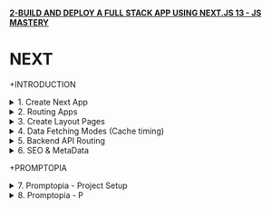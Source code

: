 #### [2-BUILD AND DEPLOY A FULL STACK APP USING NEXT.JS 13 - JS MASTERY](/courses/next/2.md)

# NEXT

+INTRODUCTION

<details>
  <summary>1. Create Next App</summary>

# Create NEXT App

```jsbs
mkdir shareapp
cd shareapp
npx create-next-app@latest ./ 
```

<img width="811" alt="image" src="https://github.com/omeatai/My-Tutorials/assets/32337103/5f04adca-ee48-4bef-8038-e62aa244a097">
<img width="1229" alt="image" src="https://github.com/omeatai/My-Tutorials/assets/32337103/9b004e52-3dac-4645-86d3-6ff398505820">
<img width="1229" alt="image" src="https://github.com/omeatai/My-Tutorials/assets/32337103/de1aea0a-6adb-4d64-bbd9-8290b277259c">
<img width="1229" alt="image" src="https://github.com/omeatai/My-Tutorials/assets/32337103/3a7e76f0-64ed-489a-8c15-effc4f3af2b5">
<img width="1229" alt="image" src="https://github.com/omeatai/My-Tutorials/assets/32337103/0dea2c8d-d6d7-4a0b-9b96-26b2293fd581">
<img width="1036" alt="image" src="https://github.com/omeatai/My-Tutorials/assets/32337103/f5da6069-12d4-4ebe-a03d-bba641ab778a">
<img width="1036" alt="image" src="https://github.com/omeatai/My-Tutorials/assets/32337103/63bb51dc-8f60-4621-a785-79520ebea4ef">
<img width="1036" alt="image" src="https://github.com/omeatai/My-Tutorials/assets/32337103/423a6fb9-2682-4adb-8a57-0e703d0d0ad5">
<img width="1229" alt="image" src="https://github.com/omeatai/My-Tutorials/assets/32337103/dbf627d3-e051-4a69-9ae7-ec3ee872d418">


### NXT/shareapp/app/layout.js:

```js
import './globals.css'
import { Inter } from 'next/font/google'

const inter = Inter({ subsets: ['latin'] })

export const metadata = {
  title: 'Create Next App',
  description: 'Generated by create next app',
}

export default function RootLayout({ children }) {
  return (
    <html lang="en">
      <body className={inter.className}>{children}</body>
    </html>
  )
}
```

### NXT/shareapp/app/page.js:

```js
import Image from 'next/image'

export default function Home() {
  return (
    <main className="flex min-h-screen flex-col items-center justify-between p-24">
      <div className="z-10 w-full max-w-5xl items-center justify-between font-mono text-sm lg:flex">
        <p className="fixed left-0 top-0 flex w-full justify-center border-b border-gray-300 bg-gradient-to-b from-zinc-200 pb-6 pt-8 backdrop-blur-2xl dark:border-neutral-800 dark:bg-zinc-800/30 dark:from-inherit lg:static lg:w-auto  lg:rounded-xl lg:border lg:bg-gray-200 lg:p-4 lg:dark:bg-zinc-800/30">
          Get started by editing&nbsp;
          <code className="font-mono font-bold">app/page.js</code>
        </p>
        <div className="fixed bottom-0 left-0 flex h-48 w-full items-end justify-center bg-gradient-to-t from-white via-white dark:from-black dark:via-black lg:static lg:h-auto lg:w-auto lg:bg-none">
          <a
            className="pointer-events-none flex place-items-center gap-2 p-8 lg:pointer-events-auto lg:p-0"
            href="https://vercel.com?utm_source=create-next-app&utm_medium=appdir-template&utm_campaign=create-next-app"
            target="_blank"
            rel="noopener noreferrer"
          >
            By{' '}
            <Image
              src="/vercel.svg"
              alt="Vercel Logo"
              className="dark:invert"
              width={100}
              height={24}
              priority
            />
          </a>
        </div>
      </div>

      <div className="relative flex place-items-center before:absolute before:h-[300px] before:w-[480px] before:-translate-x-1/2 before:rounded-full before:bg-gradient-radial before:from-white before:to-transparent before:blur-2xl before:content-[''] after:absolute after:-z-20 after:h-[180px] after:w-[240px] after:translate-x-1/3 after:bg-gradient-conic after:from-sky-200 after:via-blue-200 after:blur-2xl after:content-[''] before:dark:bg-gradient-to-br before:dark:from-transparent before:dark:to-blue-700 before:dark:opacity-10 after:dark:from-sky-900 after:dark:via-[#0141ff] after:dark:opacity-40 before:lg:h-[360px] z-[-1]">
        <Image
          className="relative dark:drop-shadow-[0_0_0.3rem_#ffffff70] dark:invert"
          src="/next.svg"
          alt="Next.js Logo"
          width={180}
          height={37}
          priority
        />
      </div>

      <div className="mb-32 grid text-center lg:mb-0 lg:grid-cols-4 lg:text-left">
        <a
          href="https://nextjs.org/docs?utm_source=create-next-app&utm_medium=appdir-template&utm_campaign=create-next-app"
          className="group rounded-lg border border-transparent px-5 py-4 transition-colors hover:border-gray-300 hover:bg-gray-100 hover:dark:border-neutral-700 hover:dark:bg-neutral-800/30"
          target="_blank"
          rel="noopener noreferrer"
        >
          <h2 className={`mb-3 text-2xl font-semibold`}>
            Docs{' '}
            <span className="inline-block transition-transform group-hover:translate-x-1 motion-reduce:transform-none">
              -&gt;
            </span>
          </h2>
          <p className={`m-0 max-w-[30ch] text-sm opacity-50`}>
            Find in-depth information about Next.js features and API.
          </p>
        </a>

        <a
          href="https://nextjs.org/learn?utm_source=create-next-app&utm_medium=appdir-template-tw&utm_campaign=create-next-app"
          className="group rounded-lg border border-transparent px-5 py-4 transition-colors hover:border-gray-300 hover:bg-gray-100 hover:dark:border-neutral-700 hover:dark:bg-neutral-800 hover:dark:bg-opacity-30"
          target="_blank"
          rel="noopener noreferrer"
        >
          <h2 className={`mb-3 text-2xl font-semibold`}>
            Learn{' '}
            <span className="inline-block transition-transform group-hover:translate-x-1 motion-reduce:transform-none">
              -&gt;
            </span>
          </h2>
          <p className={`m-0 max-w-[30ch] text-sm opacity-50`}>
            Learn about Next.js in an interactive course with&nbsp;quizzes!
          </p>
        </a>

        <a
          href="https://vercel.com/templates?framework=next.js&utm_source=create-next-app&utm_medium=appdir-template&utm_campaign=create-next-app"
          className="group rounded-lg border border-transparent px-5 py-4 transition-colors hover:border-gray-300 hover:bg-gray-100 hover:dark:border-neutral-700 hover:dark:bg-neutral-800/30"
          target="_blank"
          rel="noopener noreferrer"
        >
          <h2 className={`mb-3 text-2xl font-semibold`}>
            Templates{' '}
            <span className="inline-block transition-transform group-hover:translate-x-1 motion-reduce:transform-none">
              -&gt;
            </span>
          </h2>
          <p className={`m-0 max-w-[30ch] text-sm opacity-50`}>
            Explore the Next.js 13 playground.
          </p>
        </a>

        <a
          href="https://vercel.com/new?utm_source=create-next-app&utm_medium=appdir-template&utm_campaign=create-next-app"
          className="group rounded-lg border border-transparent px-5 py-4 transition-colors hover:border-gray-300 hover:bg-gray-100 hover:dark:border-neutral-700 hover:dark:bg-neutral-800/30"
          target="_blank"
          rel="noopener noreferrer"
        >
          <h2 className={`mb-3 text-2xl font-semibold`}>
            Deploy{' '}
            <span className="inline-block transition-transform group-hover:translate-x-1 motion-reduce:transform-none">
              -&gt;
            </span>
          </h2>
          <p className={`m-0 max-w-[30ch] text-sm opacity-50`}>
            Instantly deploy your Next.js site to a shareable URL with Vercel.
          </p>
        </a>
      </div>
    </main>
  )
}
```

### NXT/shareapp/app/counter.js:

```js
"use client";
import { useState } from "react";
export default function Counter() {
  const [count, setCount] = useState(0);
  return (
    <div>
      <p>You clicked {count} times</p>
      <button onClick={() => setCount((count) => count + 1)}>Click me</button>
    </div>
  );
}
```

# #END</details>

<details>
  <summary>2. Routing Apps </summary>

# Routing Apps - Example 1

<img width="1038" alt="image" src="https://github.com/omeatai/My-Tutorials/assets/32337103/5c9ddc42-1510-4eee-8e18-79083886d9f1">
<img width="1227" alt="image" src="https://github.com/omeatai/My-Tutorials/assets/32337103/50ab02a2-71f5-451b-8167-aca61069a5b9">
<img width="1038" alt="image" src="https://github.com/omeatai/My-Tutorials/assets/32337103/45a20678-0065-4826-bb9a-581efca8c4ce">
<img width="1227" alt="image" src="https://github.com/omeatai/My-Tutorials/assets/32337103/adffd1e1-7af3-4f3d-bfae-c0cd1fba61b8">

### NXT/shareapp/app/counter/page.js:

```js
"use client";
import { useState } from "react";
export default function Counter() {
  const [count, setCount] = useState(0);
  return (
    <div>
      <p>You clicked {count} times</p>
      <button onClick={() => setCount((count) => count + 1)}>Click me</button>
    </div>
  );
}
```

### NXT/shareapp/app/user/page.js:

```js
import React from "react";

const page = () => {
  return (
    <div>
      <h1>This is the User's Page.</h1>
    </div>
  );
};

export default page;
```

# Routing Apps - Example 2

<img width="1037" alt="image" src="https://github.com/omeatai/My-Tutorials/assets/32337103/d2991f80-006b-44fb-8b84-1c9e631dbf7f">
<img width="1037" alt="image" src="https://github.com/omeatai/My-Tutorials/assets/32337103/ce949225-7b34-4836-8294-9376a2e07610">
<img width="1231" alt="image" src="https://github.com/omeatai/My-Tutorials/assets/32337103/6266f4fb-b942-4c0c-878b-566d68703bca">
<img width="1231" alt="image" src="https://github.com/omeatai/My-Tutorials/assets/32337103/3cba3b6c-8c80-4f56-a9fc-cf2b0a3e25c1">

### NXT/shareapp/app/posts/page.js:

```js
import React from "react";

const page = () => {
  return <div>POSTS</div>;
};

export default page;
```

### NXT/shareapp/app/posts/new/page.js:

```js
import React from "react";

const page = () => {
  return <div>CREATE NEW POST</div>;
};

export default page;
```

# #END</details>

<details>
  <summary>3. Create Layout Pages </summary>

# Create Layout Pages

<img width="1037" alt="image" src="https://github.com/omeatai/My-Tutorials/assets/32337103/d9298d46-6695-4234-871d-a2af000c95a6">
<img width="1037" alt="image" src="https://github.com/omeatai/My-Tutorials/assets/32337103/78deb63e-b5f3-4f3c-a020-f314b9f2e05d">
<img width="1230" alt="image" src="https://github.com/omeatai/My-Tutorials/assets/32337103/ab46432e-148f-4068-9f90-db0760051376">

### NXT/shareapp/app/posts/layout.js:

```js
import React from "react";

const layout = ({ children }) => {
  return (
    <div>
      <div>{children}</div>
      <h1>Navigate to Top</h1>
    </div>
  );
};

export default layout;
```

### NXT/shareapp/app/posts/new/page.js:

```js
import React from "react";

const page = () => {
  return <div>CREATE NEW POST</div>;
};

export default page;
```

# #END</details>

<details>
  <summary>4. Data Fetching Modes (Cache timing)  </summary>

# Data Fetching Modes (Cache timing)

<img width="1229" alt="image" src="https://github.com/omeatai/My-Tutorials/assets/32337103/29de530a-6cac-4dbd-bd47-ecc774a21579">
<img width="1229" alt="image" src="https://github.com/omeatai/My-Tutorials/assets/32337103/608d057e-8b83-4a3d-a137-0149bb4ef652">

# There are 3 different Data Fetching modes:

1. Server Side Rendering (SSR) - no cacheing
2. Static Site Generation (SSG) - cached data
3. Incremental Static Generation (ISR) - cached data for limited period

# 1. Server Side Rendering (SSR) - no cacheing

<img width="1037" alt="image" src="https://github.com/omeatai/My-Tutorials/assets/32337103/8db076e0-daf8-40e0-bfd1-36daad212117">

### NXT/shareapp/app/posts/page.js:

```js
import React from "react";

async function Page({ params }) {
  const res = await fetch(
    `https://jsonplaceholder.typicode.com/posts/${params.id || 1}`,
    { cache: "no-store" }
  );
  const data = await res.json();

  return (
    <div className="grid grid-cols-6 gap-x-6 gap-y-3">
      <div className="col-span-full space-y-3 lg:col-span-4">
        <h1 className="truncate text-2x1 font-medium capitalize text-gray-200">
          {data.title}
        </h1>
        <p className="font-medium ☐text-gray-500">{data.body}</p>
      </div>
    </div>
  );
}

export default Page;
```

# 2. Static Site Generation (SSG) - cached data

<img width="1036" alt="image" src="https://github.com/omeatai/My-Tutorials/assets/32337103/e5a33131-9fb5-4f27-aa39-6c0a32b4b6ad">

### NXT/shareapp/app/posts/page.js:

```js
import React from "react";

async function Page({ params }) {
  const res = await fetch(
    `https://jsonplaceholder.typicode.com/posts/${params.id || 1}`
    // { cache: "no-store" }
  );
  const data = await res.json();

  return (
    <div className="grid grid-cols-6 gap-x-6 gap-y-3">
      <div className="col-span-full space-y-3 lg:col-span-4">
        <h1 className="truncate text-2x1 font-medium capitalize text-gray-200">
          {data.title}
        </h1>
        <p className="font-medium ☐text-gray-500">{data.body}</p>
      </div>
    </div>
  );
}

export default Page;
```

# 3. Incremental Static Generation (ISR) - cached data for limited period

<img width="1036" alt="image" src="https://github.com/omeatai/My-Tutorials/assets/32337103/00e795dd-d1c7-4a6b-a765-9a9840dfde2e">

### NXT/shareapp/app/posts/page.js:

```js
import React from "react";

async function Page({ params }) {
  const res = await fetch(
    `https://jsonplaceholder.typicode.com/posts/${params.id || 1}`,
    { next: { revalidate: 10 } }
    // { cache: "no-store" }
  );
  const data = await res.json();

  return (
    <div className="grid grid-cols-6 gap-x-6 gap-y-3">
      <div className="col-span-full space-y-3 lg:col-span-4">
        <h1 className="truncate text-2x1 font-medium capitalize text-gray-200">
          {data.title}
        </h1>
        <p className="font-medium ☐text-gray-500">{data.body}</p>
      </div>
    </div>
  );
}

export default Page;
```

# #END</details>

<details>
  <summary>5. Backend API Routing </summary>

# Backend API Routing

<img width="1036" alt="image" src="https://github.com/omeatai/My-Tutorials/assets/32337103/2be5fb79-9e0d-4acb-bde3-5377ae6bb10d">
<img width="1036" alt="image" src="https://github.com/omeatai/My-Tutorials/assets/32337103/37224ca2-390f-4d43-8961-37bc058aee39">
<img width="1033" alt="image" src="https://github.com/omeatai/My-Tutorials/assets/32337103/71e2c265-3fbb-49e2-8c84-37f451c02cc2">
<img width="1230" alt="image" src="https://github.com/omeatai/My-Tutorials/assets/32337103/a365597f-7a57-4f01-854a-6146d740fe32">

# Backend - NXT/shareapp/app/api/users/route.js:

```js
export async function GET(request) {
  // Handle GET request for /api/users
  // Retrieve users from the database or any data source
  const users = [
    { id: 1, name: "John" },
    { id: 2, name: "Jane" },
    { id: 3, name: "Bob" },
  ];

  // Send the users as a response
  return new Response(JSON.stringify(users));

  //  return new Response("Hello, Next.js!");
}

// export async function HEAD(request: Request) {}
// export async function POST(request: Request) {}
// export async function PUT(request: Request) {}
// export async function DELETE(request: Request) {}
// export async function PATCH(request: Request) {}
```

# Frontend - NXT/shareapp/app/posts/page.js:

```js
import React from "react";

async function Page() {
  const res = await fetch(
    `http://localhost:3000/api/users`,
    // { next: { revalidate: 10 } }
    { cache: "no-store" }
  );
  const data = await res.json();
  console.log(data);

  return (
    <>
      {data.map((item) => (
        <div className="grid grid-cols-6 gap-x-6 gap-y-3">
          <div className="col-span-full space-y-3 lg:col-span-4">
            <h1 className="truncate text-2x1 font-medium capitalize text-gray-200">
              {item.id}
            </h1>
            <p className="font-medium ☐text-gray-500">{item.name}</p>
          </div>
        </div>
      ))}
    </>
  );
}

export default Page;
```

# #END</details>

<details>
  <summary>6. SEO & MetaData </summary>

# SEO & MetaData

# We can define Metadata in two ways: Static and Dynamic.

1. Static Metadata
2. Dynamic Metadata

# 1. Static Metadata

<img width="1033" alt="image" src="https://github.com/omeatai/My-Tutorials/assets/32337103/1af0dafd-9f19-46a3-95b5-16afb34628dc">
<img width="1227" alt="image" src="https://github.com/omeatai/My-Tutorials/assets/32337103/8f52bdb6-d254-4a36-ac87-457bce56bcee">

### NXT/shareapp/app/posts/page.js:

```js
export const metadata = {
  title: "Home",
};

// Output:
// <head>
// <title>Home</title>
// </head>

export default function þage() {
  return <h1>My Normal Next.js Page with Static Metadata</h1>;
}
```

# 2. Dynamic Metadata

<img width="1038" alt="image" src="https://github.com/omeatai/My-Tutorials/assets/32337103/3d4097cd-e7d1-4b2f-b54c-f4c5b7d0afb2">

### NXT/shareapp/app/posts/page.js:

```js
export async function generateMetadata({ params, searchParams }) {
  const product = await getProduct(params.id);
  return { title: product.title };
}

// Output:
// <head>
// <title>My Unique Product</title>
// </head>

export default function þage() {
  return <h1>My Normal Next.js Page with Dynamic Metadata</h1>;
}
```

# #END</details>

+PROMPTOPIA

<details>
  <summary>7. Promptopia - Project Setup </summary>

# Promptopia - Project Setup

# Create Next App

```js
npx create-next-app@latest ./
```

<img width="1036" alt="image" src="https://github.com/omeatai/My-Tutorials/assets/32337103/166ac73b-f619-455f-b86a-11437b8a9012">

# Install Bycrypt, MongoDB, Mongoose and next-Auth Dependencies

```js
npm install bcrypt mongodb mongoose next-auth
```

# Delete app and public folders and create new ones for them.

<img width="1036" alt="image" src="https://github.com/omeatai/My-Tutorials/assets/32337103/af58a9a8-b001-4105-bbda-445d9a2f536a">
<img width="1036" alt="image" src="https://github.com/omeatai/My-Tutorials/assets/32337103/fe6f1f92-66ce-4ad2-be07-b01cf9887e2e">

### NXT/promptopia/tailwind.config.js:

```js
/** @type {import('tailwindcss').Config} */
module.exports = {
  content: [
    "./pages/**/*.{js,ts,jsx,tsx,mdx}",
    "./components/**/*.{js,ts,jsx,tsx,mdx}",
    "./app/**/*.{js,ts,jsx,tsx,mdx}",
  ],
  theme: {
    extend: {
      fontFamily: {
        satoshi: ["Satoshi", "sans-serif"],
        inter: ["Inter", "sans-serif"],
      },
      colors: {
        "primary-orange": "#FF5722",
      },
    },
  },
  plugins: [],
};
```

### NXT/promptopia/styles/globals.css:

```css
@import url("https://fonts.googleapis.com/css2?family=Inter:wght@100;200;300;400;500;600;700;800;900&display=swap");

@tailwind base;
@tailwind components;
@tailwind utilities;

/*
  Note: The styles for this gradient grid background is heavily inspired by the creator of this amazing site (https://dub.sh) – all credits go to them!
*/

.main {
  width: 100vw;
  min-height: 100vh;
  position: fixed;
  display: flex;
  justify-content: center;
  padding: 120px 24px 160px 24px;
  pointer-events: none;
}

.main:before {
  background: radial-gradient(circle, rgba(2, 0, 36, 0) 0, #fafafa 100%);
  position: absolute;
  content: "";
  z-index: 2;
  width: 100%;
  height: 100%;
  top: 0;
}

.main:after {
  content: "";
  background-image: url("/assets/images/grid.svg");
  z-index: 1;
  position: absolute;
  width: 100%;
  height: 100%;
  top: 0;
  opacity: 0.4;
  filter: invert(1);
}

.gradient {
  height: fit-content;
  z-index: 3;
  width: 100%;
  max-width: 640px;
  background-image: radial-gradient(
      at 27% 37%,
      hsla(215, 98%, 61%, 1) 0px,
      transparent 0%
    ),
    radial-gradient(at 97% 21%, hsla(125, 98%, 72%, 1) 0px, transparent 50%),
    radial-gradient(at 52% 99%, hsla(354, 98%, 61%, 1) 0px, transparent 50%),
    radial-gradient(at 10% 29%, hsla(256, 96%, 67%, 1) 0px, transparent 50%),
    radial-gradient(at 97% 96%, hsla(38, 60%, 74%, 1) 0px, transparent 50%),
    radial-gradient(at 33% 50%, hsla(222, 67%, 73%, 1) 0px, transparent 50%),
    radial-gradient(at 79% 53%, hsla(343, 68%, 79%, 1) 0px, transparent 50%);
  position: absolute;
  content: "";
  width: 100%;
  height: 100%;
  filter: blur(100px) saturate(150%);
  top: 80px;
  opacity: 0.15;
}

@media screen and (max-width: 640px) {
  .main {
    padding: 0;
  }
}

/* Tailwind Styles */

.app {
  @apply relative z-10 flex justify-center items-center flex-col max-w-7xl mx-auto sm:px-16 px-6;
}

.black_btn {
  @apply rounded-full border border-black bg-black py-1.5 px-5 text-white transition-all hover:bg-white hover:text-black text-center text-sm font-inter flex items-center justify-center;
}

.outline_btn {
  @apply rounded-full border border-black bg-transparent py-1.5 px-5 text-black transition-all hover:bg-black hover:text-white text-center text-sm font-inter flex items-center justify-center;
}

.head_text {
  @apply mt-5 text-5xl font-extrabold leading-[1.15] text-black sm:text-6xl;
}

.orange_gradient {
  @apply bg-gradient-to-r from-amber-500 via-orange-600 to-yellow-500 bg-clip-text text-transparent;
}

.green_gradient {
  @apply bg-gradient-to-r from-green-400 to-green-500 bg-clip-text text-transparent;
}

.blue_gradient {
  @apply bg-gradient-to-r from-blue-600 to-cyan-600 bg-clip-text text-transparent;
}

.desc {
  @apply mt-5 text-lg text-gray-600 sm:text-xl max-w-2xl;
}

.search_input {
  @apply block w-full rounded-md border border-gray-200 bg-white py-2.5 font-satoshi pl-5 pr-12 text-sm shadow-lg font-medium focus:border-black focus:outline-none focus:ring-0;
}

.copy_btn {
  @apply w-7 h-7 rounded-full bg-white/10 shadow-[inset_10px_-50px_94px_0_rgb(199,199,199,0.2)] backdrop-blur flex justify-center items-center cursor-pointer;
}

.glassmorphism {
  @apply rounded-xl border border-gray-200 bg-white/20 shadow-[inset_10px_-50px_94px_0_rgb(199,199,199,0.2)] backdrop-blur p-5;
}

.prompt_layout {
  @apply space-y-6 py-8 sm:columns-2 sm:gap-6 xl:columns-3;
}

/* Feed Component */
.feed {
  @apply mt-16 mx-auto w-full max-w-xl flex justify-center items-center flex-col gap-2;
}

/* Form Component */
.form_textarea {
  @apply w-full flex rounded-lg h-[200px] mt-2 p-3 text-sm text-gray-500 outline-0;
}

.form_input {
  @apply w-full flex rounded-lg mt-2 p-3 text-sm text-gray-500 outline-0;
}

/* Nav Component */
.logo_text {
  @apply max-sm:hidden font-satoshi font-semibold text-lg text-black tracking-wide;
}

.dropdown {
  @apply absolute right-0 top-full mt-3 w-full p-5 rounded-lg bg-white min-w-[210px] flex flex-col gap-2 justify-end items-end;
}

.dropdown_link {
  @apply text-sm font-inter text-gray-700 hover:text-gray-500 font-medium;
}

/* PromptCard Component */
.prompt_card {
  @apply flex-1 break-inside-avoid rounded-lg border border-gray-300 bg-white/20 bg-clip-padding p-6 pb-4 backdrop-blur-lg backdrop-filter md:w-[360px] w-full h-fit;
}

.flex-center {
  @apply flex justify-center items-center;
}

.flex-start {
  @apply flex justify-start items-start;
}

.flex-end {
  @apply flex justify-end items-center;
}

.flex-between {
  @apply flex justify-between items-center;
}
```

# #END</details>

<details>
  <summary>8. Promptopia - P </summary>

# Promptopia - P

```js

```

```js

```

```js

```

```js

```

```js

```

```js

```

```js

```

```js

```

```js

```

```js

```

```js

```

```js

```

```js

```

```js

```

```js

```

```js

```

```js

```

```js

```

```js

```

```js

```

```js

```

```js

```

```js

```

```js

```

```js

```

```js

```

```js

```

```js

```

# #END</details>
